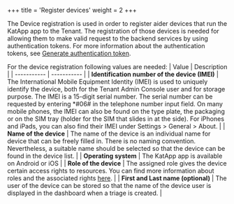 +++
title = 'Register devices'
weight = 2
+++

The Device registration is used in order to register aider devices that run the KatApp app to the Tenant. The registration of those devices is needed for allowing them to make valid request to the backend services by using authentication tokens. For more information about the authentication tokens, see [Generate authentication token](/authenticationToken).

For the device registration following values are needed:
| Value      | Description |
| ----------- | ----------- |
| **Identification number of the device (IMEI)** | The International Mobile Equipment Identity (IMEI) is used to uniquely identify the device, both for the Tenant Admin Console user and for storage purpose. The IMEI is a 15-digit serial number. The serial number can be requested by entering *#06# in the telephone number input field. On many mobile phones, the IMEI can also be found on the type plate, the packaging or on the SIM tray (holder for the SIM that slides in at the side). For iPhones and iPads, you can also find their IMEI under Settings > General > About. |
| **Name of the device**   | The name of the device is an individual name for device that can be freely filled in. There is no naming convention. Nevertheless, a suitable name should be selected so that the device can be found in the device list. |
| **Operating system** | The KatApp app is available on Android or iOS |
| **Role of the device** | The assigned role gives the device certain access rights to resources. You can find more information about roles and the associated rights [here](/assignRoles). |
| **First and Last name (optional)** | The user of the device can be stored so that the name of the device user is displayed in the dashboard when a triage is created. | 